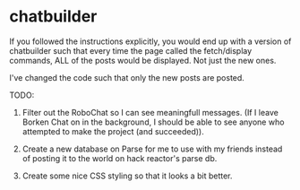 # chatbuilder

If you followed the instructions explicitly, you would end up with a version of chatbuilder such that 
every time the page called the fetch/display commands, ALL of the posts would be displayed. Not just
the new ones.

I've changed the code such that only the new posts are posted.

TODO: 

1. Filter out the RoboChat so I can see meaningfull messages. (If I leave Borken Chat on in the background,
I should be able to see anyone who attempted to make the project (and succeeded)).

2. Create a new database on Parse for me to use with my friends instead of posting it to the world on
hack reactor's parse db.

3. Create some nice CSS styling so that it looks a bit better.
